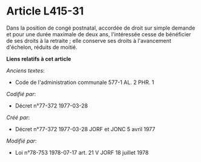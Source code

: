 # Article L415-31

Dans la position de congé postnatal, accordée de droit sur simple demande et pour une durée maximale de deux ans,
l'intéressée cesse de bénéficier de ses droits à la retraite ; elle conserve ses droits à l'avancement d'échelon, réduits de
moitié.

**Liens relatifs à cet article**

_Anciens textes_:

  - Code de l'administration communale 577-1 AL. 2 PHR. 1

_Codifié par_:

  - Décret n°77-372 1977-03-28

_Créé par_:

  - Décret n°77-372 1977-03-28 JORF et JONC 5 avril 1977

_Modifié par_:

  - Loi n°78-753 1978-07-17 art. 21 V JORF 18 juillet 1978
